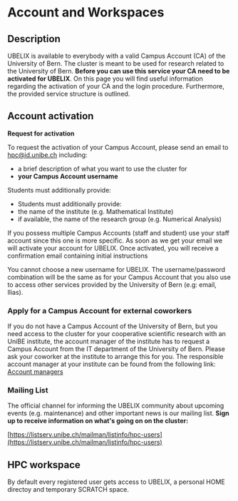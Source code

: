 # Account and Workspaces 

## Description
UBELIX is available to everybody with a valid Campus Account (CA) of the University of Bern. The cluster is meant to be used for research related to the University of Bern. 
**Before you can use this service your CA need to be activated for UBELIX**. 
On this page you will find useful information regarding the activation of your CA and the login procedure. 
Furthermore, the provided service structure is outlined.

## Account activation

**Request for activation**

To request the activation of your Campus Account, please send an email to [hpc@id.unibe.ch](mailto:hpc@id.unibe.ch) including:

* a brief description of what you want to use the cluster for
* **your Campus Account username**

Students must additionally provide:

* Students must additionally provide:
* the name of the institute (e.g. Mathematical Institute)
* if available, the name of the research group (e.g. Numerical Analysis)

If you possess multiple Campus Accounts (staff and student) use your staff account since this one is more specific. As soon as we get your email we will activate your account for UBELIX. Once activated, you will receive a confirmation email containing initial instructions

You cannot choose a new username for UBELIX. The username/password combination will be the same as for your Campus Account that you also use to access other services provided by the University of Bern (e.g: email, Ilias).

### Apply for a Campus Account for external coworkers

If you do not have a Campus Account of the University of Bern, but you need access to the cluster for your cooperative scientific research with an UniBE institute, the account manager of the institute has to request a Campus Account from the IT department of the University of Bern. Please ask your coworker at the institute to arrange this for you. The responsible account manager at your institute can be found from the following link: [Account managers](http://www.unibe.ch/universitaet/campus__und__infrastruktur/rund_um_computer/campus_account/zustaendige_kontoverantwortliche_nach_abteilungen/index_ger.html)

### Mailing List

The official channel for informing the UBELIX community about upcoming events (e.g. maintenance) and other important news is our mailing list. **Sign up to receive information on what's going on on the cluster:**

[https://listserv.unibe.ch/mailman/listinfo/hpc-users](https://listserv.unibe.ch/mailman/listinfo/hpc-users) 

## HPC workspace
By default every registered user gets access to UBELIX, a personal HOME directoy and temporary SCRATCH space. 

[comment]: <> (TODO keep on describing here)
